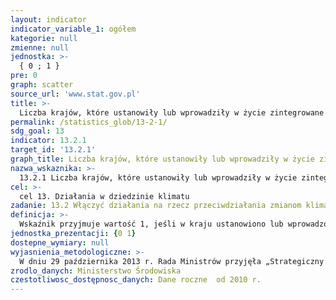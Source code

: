 ```yaml
---
layout: indicator
indicator_variable_1: ogółem
kategorie: null
zmienne: null
jednostka: >-
  { 0 ; 1 }
pre: 0
graph: scatter
source_url: 'www.stat.gov.pl'
title: >-
  Liczba krajów, które ustanowiły lub wprowadziły w życie zintegrowane polityki / strategie / plany zwiększające ich zdolność do przystosowania się do niekorzystnych skutków zmian klimatu, wspierające odporność klimatu i niską emisję gazów cieplarnianych w sposób niezagrażający produkcji żywności (w tym dostosowanie planu krajowego, wkład na poziomie krajowym, komunikacja krajowa, dwuletnie raporty i inne)
permalink: /statistics_glob/13-2-1/
sdg_goal: 13
indicator: 13.2.1
target_id: '13.2.1'
graph_title: Liczba krajów, które ustanowiły lub wprowadziły w życie zintegrowane polityki / strategie / plany zwiększające ich zdolność do przystosowania się do niekorzystnych skutków zmian klimatu, wspierające odporność klimatu i niską emisję gazów cieplarnianych w sposób niezagrażający produkcji żywności (w tym dostosowanie planu krajowego, wkład na poziomie krajowym, komunikacja krajowa, dwuletnie raporty i inne)
nazwa_wskaznika: >-
  13.2.1 Liczba krajów, które ustanowiły lub wprowadziły w życie zintegrowane polityki / strategie / plany zwiększające ich zdolność do przystosowania się do niekorzystnych skutków zmian klimatu, wspierające odporność klimatu i niską emisję gazów cieplarnianych w sposób niezagrażający produkcji żywności (w tym dostosowanie planu krajowego, wkład na poziomie krajowym, komunikacja krajowa, dwuletnie raporty i inne)
cel: >-
  cel 13. Działania w dziedzinie klimatu
zadanie: 13.2 Włączyć działania na rzecz przeciwdziałania zmianom klimatycznym do krajowych polityk, strategii i planów
definicja: >-
  Wskaźnik przyjmuje wartość 1, jeśli w kraju ustanowiono lub wprowadzono w życie zintegrowane polityki, strategie i/lub plany zwiększające jego zdolność do przystosowania się do niekorzystnych skutków zmian klimatu, wspierające odporność klimatu i niską emisję gazów cieplarnianych w sposób niezagrażający produkcji żywności (w tym dostosowanie planu krajowego, wkład na poziomie krajowym, komunikacja krajowa, dwuletnie raporty i inne).
jednostka_prezentacji: {0 1}
dostepne_wymiary: null
wyjasnienia_metodologiczne: >-
  W dniu 29 października 2013 r. Rada Ministrów przyjęła „Strategiczny plan adaptacji dla sektorów i obszarów wrażliwych na zmiany klimatu do roku 2020 z perspektywą do roku 2030”, tzw. SPA 2020. To pierwszy polski dokument strategiczny, który bezpośrednio dotyczy kwestii adaptacji do zachodzących zmian klimatu.celem SPA 2020 jest zapewnienie stabilnego rozwoju oraz efektywnego funkcjonowania gospodarki i społeczeństwa w obliczu ryzyk, jakie niosą za sobą zmiany klimatyczne. W dokumencie wskazano priorytetowe kierunki działań adaptacyjnych, które należy podjąć do 2020 roku w najbardziej wrażliwych na zmiany klimatu obszarach: gospodarce wodnej, rolnictwie, leśnictwie, różnorodności biologicznej, zdrowiu, energetyce, budownictwie i gospodarce przestrzennej, obszarach zurbanizowanych, transporcie, obszarach górskich i strefach wybrzeża. SPA 2020 jest elementem szerszego projektu badawczego o nazwie KLIMADA, realizowanego na zlecenie Ministerstwa Środowiska w latach 2011-2013 ze środków Narodowego Funduszu Ochrony Środowiska i Gospodarki Wodnej, obejmującego okres do 2070 roku.Strategia SPA 2020 wpisuje się w działania Unii Europejskiej w zakresie adaptacji do zmian klimatu, której celem jest poprawa odporności państw członkowskich na aktualne i oczekiwane zmiany klimatu, ze szczególnym uwzględnieniem lepszego przygotowania do ekstremalnych zjawisk klimatycznych i pogodowych oraz redukcji kosztów społeczno-ekonomicznych z tym związanych.Wraz z przyjętym przez Radę Ministrów dokumentem uruchomiona została strona internetowa klimada.mos.gov.pl, na której znajdują się informacje dotyczące zmian klimatu oraz adaptacji do nich.
zrodlo_danych: Ministerstwo Środowiska
czestotliwosc_dostępnosc_danych: Dane roczne  od 2010 r.
---
```

